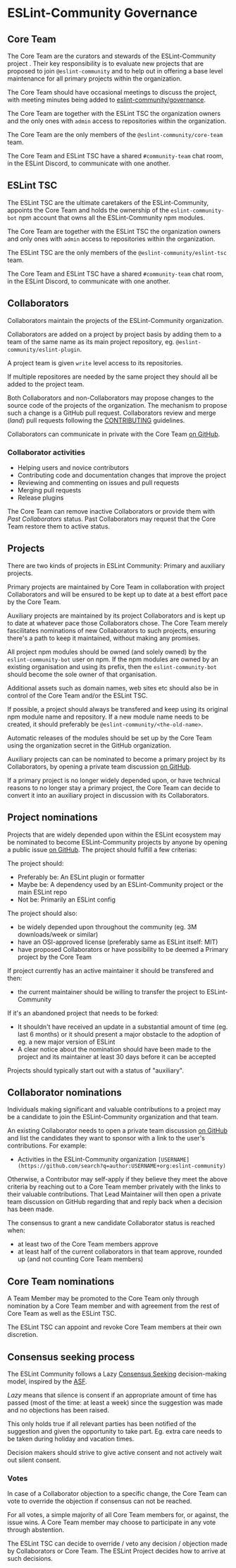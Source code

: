 # ESLint-Community Governance

## Core Team

The Core Team are the curators and stewards of the ESLint-Community project . Their key
responsibility is to evaluate new projects that are proposed to join `@eslint-community`
and to help out in offering a base level maintenance for all primary projects within
the organization.

The Core Team should have occasional meetings to discuss the project, with meeting minutes
being added to [eslint-community/governance](https://github.com/eslint-community/governance).

The Core Team are together with the ESLint TSC the organization owners and the only ones
with `admin` access to repositories within the organization.

The Core Team are the only members of the `@eslint-community/core-team` team.

The Core Team and ESLint TSC have a shared `#community-team` chat room, in the ESLint
Discord, to communicate with one another.

## ESLint TSC

The ESLint TSC are the ultimate caretakers of the ESLint-Community, appoints the Core
Team and holds the ownership of the `eslint-community-bot` npm account that owns all
the ESLint-Community npm modules.

The Core Team are together with the ESLint TSC the organization owners and only ones
with `admin` access to repositories within the organization.

The ESLint TSC are the only members of the `@eslint-community/eslint-tsc` team.

The Core Team and ESLint TSC have a shared `#community-team` chat room, in the ESLint
Discord, to communicate with one another.

## Collaborators

Collaborators maintain the projects of the ESLint-Community organization.

Collaborators are added on a project by project basis by adding them to a team of
the same name as its main project repository, eg. `@eslint-community/eslint-plugin`.

A project team is given `write` level access to its repositories.

If multiple repositores are needed by the same project they should all be added to
the project team.

Both Collaborators and non-Collaborators may propose changes to the source code
of the projects of the organization. The mechanism to propose such a change is a
GitHub pull request. Collaborators review and merge (_land_) pull requests
following the [CONTRIBUTING](CONTRIBUTING.md) guidelines.

Collaborators can communicate in private with the Core Team [on GitHub](https://github.com/eslint-community/collaborators/discussions).

### Collaborator activities

* Helping users and novice contributors
* Contributing code and documentation changes that improve the project
* Reviewing and commenting on issues and pull requests
* Merging pull requests
* Release plugins

The Core Team can remove inactive Collaborators or provide them with
_Past Collaborators_ status. Past Collaborators may request that the Core
Team restore them to active status.

## Projects

There are two kinds of projects in ESLint Community: Primary and auxiliary projects.

Primary projects are maintained by Core Team in collaboration with project Collaborators
and will be ensured to be kept up to date at a best effort pace by the Core Team.

Auxiliary projects are maintained by its project Collaborators and is kept up to date at
whatever pace those Collaborators chose. The Core Team merely fascilitates nominations
of new Collaborators to such projects, ensuring there's a path to keep it maintained,
without making any promises.

All project npm modules should be owned (and solely owned) by the `eslint-community-bot`
user on npm. If the npm modules are owned by an existing organisation and using its prefix,
then the `eslint-community-bot` should become the sole owner of that organisation.

Additional assets such as domain names, web sites etc should also be in control of the
Core Team and/or the ESLint TSC.

If possible, a project should always be transfered and keep using its original npm module
name and repository. If a new module name needs to be created, it should preferably be
`@eslint-community/<the-old-name>`.

Automatic releases of the modules should be set up by the Core Team using the organization
secret in the GitHub organization.

Auxiliary projects can can be nominated to become a primary project by its Collaborators,
by opening a private team discussion [on GitHub](https://github.com/eslint-community/collaborators/discussions).

If a primary project is no longer widely depended upon, or have technical reasons to no
longer stay a primary project, the Core Team can decide to convert it into an auxiliary
project in discussion with its Collaborators.

## Project nominations

Projects that are widely depended upon within the ESLint ecosystem may be nominated to
become ESLint-Community projects by anyone by opening a public issue [on GitHub](https://github.com/eslint-community/governance).
The project should fulfill a few criterias:

The project should:

* Preferably be: An ESLint plugin or formatter
* Maybe be: A dependency used by an ESLint-Community project or the main ESLint repo
* Not be: Primarily an ESLint config

The project should also:

* be widely depended upon throughout the community (eg. 3M downloads/week or similar)
* have an OSI-approved license (preferably same as ESLint itself: MIT)
* have proposed Collaborators or have possibility to be deemed a Primary project
  by the Core Team

If project currently has an active maintainer it should be transfered and then:

* the current maintainer should be willing to transfer the project to ESLint-Community

If it's an abandoned project that needs to be forked:

* It shouldn't have received an update in a substantial amount of time (eg. last 6 months)
  or it should present a major obstacle to the adoption of eg. a new major version of ESLint
* A clear notice about the nomination should have been made to the project and its
  maintainer at least 30 days before it can be accepted

Projects should typically start out with a status of "auxiliary".

## Collaborator nominations

Individuals making significant and valuable contributions to a project may be
a candidate to join the ESLint-Community organization and that team.

An existing Collaborator needs to open a private team discussion [on GitHub](https://github.com/eslint-community/collaborators/discussions) and
list the candidates they want to sponsor with a link to the user's contributions. For
example:

* Activities in the ESLint-Community organization
  `[USERNAME](https://github.com/search?q=author:USERNAME+org:eslint-community)`

Otherwise, a Contributor may self-apply if they believe they meet the above
criteria by reaching out to a Core Team member privately with the links to their
valuable contributions. That Lead Maintainer will then open a private team discussion on
GitHub regarding that and reply back when a decision has been made.

The consensus to grant a new candidate Collaborator status is reached when:

- at least two of the Core Team members approve
- at least half of the current collaborators in that team approve, rounded up
  (and not counting Core Team members)

## Core Team nominations

A Team Member may be promoted to the Core Team only through nomination by a
Core Team member and with agreement from the rest of Core Team as well as the
ESLint TSC.

The ESLint TSC can appoint and revoke Core Team members at their own discretion.

## Consensus seeking process

The ESLint Community follows a Lazy [Consensus Seeking]() decision-making model,
inspired by the [ASF]().

_Lazy_ means that silence is consent if an appropriate amount of time has passed
(most of the time: at least a week) since the suggestion was made and no objections
has been raised.

This only holds true if all relevant parties has been notified of the suggestion
and given the opportunity to take part. Eg. extra care needs to be taken during
holiday and vacation times.

Decision makers should strive to give active consent and not actively wait out
silent consent.

### Votes

In case of a Collaborator objection to a specific change, the Core Team can
vote to override the objection if consensus can not be reached.

For all votes, a simple majority of all Core Team members for, or against, the
issue wins. A Core Team member may choose to participate in any vote through
abstention.

The ESLint TSC can decide to override / veto any decision / objection made by
Collaborators or Core Team. The ESLint Project decides how to arrive at
such decisions.

[Consensus Seeking]:
    https://en.wikipedia.org/wiki/Consensus-seeking_decision-making
[ASF]:
    https://community.apache.org/committers/decisionMaking.html
